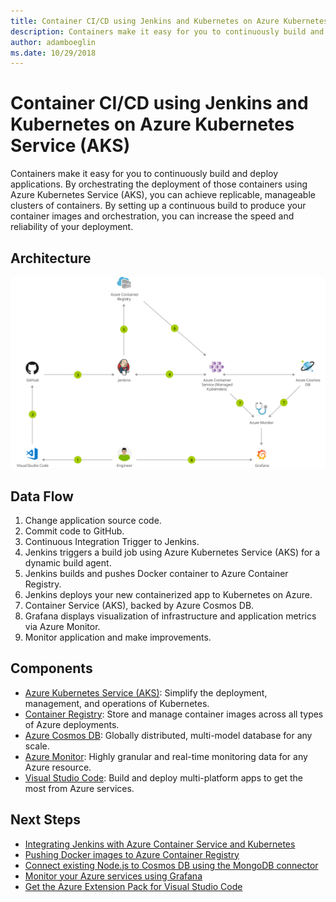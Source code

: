 ```yaml
---
title: Container CI/CD using Jenkins and Kubernetes on Azure Kubernetes Service (AKS)
description: Containers make it easy for you to continuously build and deploy applications. By orchestrating the deployment of those containers using Azure Kubernetes Service (AKS), you can achieve replicable, manageable clusters of containers.
author: adamboeglin
ms.date: 10/29/2018
---
```

# Container CI/CD using Jenkins and Kubernetes on Azure Kubernetes Service (AKS)
Containers make it easy for you to continuously build and deploy applications. By orchestrating the deployment of those containers using Azure Kubernetes Service (AKS), you can achieve replicable, manageable clusters of containers.
By setting up a continuous build to produce your container images and orchestration, you can increase the speed and reliability of your deployment.

## Architecture
<img src="media/container-cicd-using-jenkins-and-kubernetes-on-azure-container-service.svg" alt='architecture diagram' />

## Data Flow
1. Change application source code.
1. Commit code to GitHub.
1. Continuous Integration Trigger to Jenkins.
1. Jenkins triggers a build job using Azure Kubernetes Service (AKS) for a dynamic build agent.
1. Jenkins builds and pushes Docker container to Azure Container Registry.
1. Jenkins deploys your new containerized app to Kubernetes on Azure.
1. Container Service (AKS), backed by Azure Cosmos DB.
1. Grafana displays visualization of infrastructure and application metrics via Azure Monitor.
1. Monitor application and make improvements.

## Components
* [Azure Kubernetes Service (AKS)](href="http://azure.microsoft.com/services/kubernetes-service/): Simplify the deployment, management, and operations of Kubernetes.
* [Container Registry](href="http://azure.microsoft.com/services/container-registry/): Store and manage container images across all types of Azure deployments.
* [Azure Cosmos DB](href="http://azure.microsoft.com/services/cosmos-db/): Globally distributed, multi-model database for any scale.
* [Azure Monitor](href="http://azure.microsoft.com/services/monitor/): Highly granular and real-time monitoring data for any Azure resource.
* [Visual Studio Code](href="http://azure.microsoft.com/tools/): Build and deploy multi-platform apps to get the most from Azure services.

## Next Steps
* [Integrating Jenkins with Azure Container Service and Kubernetes](https://docs.microsoft.com/azure/container-service/kubernetes/container-service-kubernetes-jenkins)
* [Pushing Docker images to Azure Container Registry](https://docs.microsoft.com/azure/container-registry/container-registry-get-started-docker-cli)
* [Connect existing Node.js to Cosmos DB using the MongoDB connector](https://docs.microsoft.com/azure/cosmos-db/create-mongodb-nodejs)
* [Monitor your Azure services using Grafana](https://docs.microsoft.com/azure/monitoring-and-diagnostics/monitor-send-to-grafana)
* [Get the Azure Extension Pack for Visual Studio Code](https://marketplace.visualstudio.com/items?itemName=ms-vscode.vscode-azureextensionpack)